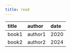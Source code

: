 ```yaml
---
title: read
---
```


| title | author  | date |
| :---- | :------ | :--- |
| book1 | author1 | 2020 |
| book2 | author2 | 2024 |
